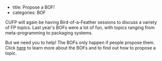 - title: Propose a BOF!
- categories: BOF

CUFP will again be having Bird-of-a-Feather sessions to discuss a variety of FP topics.  Last year's BOFs were a lot of fun, with topics ranging from meta-programming to packaging systems.

But we need you to help!  The BOFs only happen if people propose them.  Click [here](http://cufp.org/2011/bofs.html) to learn more about the BOFs and to find out how to propose a topic.


